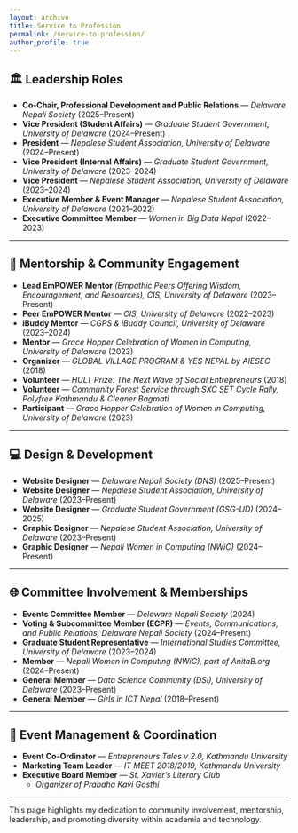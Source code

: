 ```yaml
---
layout: archive
title: Service to Profession
permalink: /service-to-profession/
author_profile: true
---
```


## 🏛️ **Leadership Roles**
- **Co-Chair, Professional Development and Public Relations** — *Delaware Nepali Society* (2025–Present)  
- **Vice President (Student Affairs)** — *Graduate Student Government, University of Delaware* (2024–Present)  
- **President** — *Nepalese Student Association, University of Delaware* (2024–Present)  
- **Vice President (Internal Affairs)** — *Graduate Student Government, University of Delaware* (2023–2024)  
- **Vice President** — *Nepalese Student Association, University of Delaware* (2023–2024)  
- **Executive Member & Event Manager** — *Nepalese Student Association, University of Delaware* (2021–2022)  
- **Executive Committee Member** — *Women in Big Data Nepal* (2022–2023)  

---

## 🤝 **Mentorship & Community Engagement**
- **Lead EmPOWER Mentor** *(Empathic Peers Offering Wisdom, Encouragement, and Resources),* *CIS, University of Delaware* (2023–Present)  
- **Peer EmPOWER Mentor** — *CIS, University of Delaware* (2022–2023)  
- **iBuddy Mentor** — *CGPS & iBuddy Council, University of Delaware* (2023–2024)  
- **Mentor** — *Grace Hopper Celebration of Women in Computing, University of Delaware* (2023)  
- **Organizer** — *GLOBAL VILLAGE PROGRAM & YES NEPAL by AIESEC* (2018)  
- **Volunteer** — *HULT Prize: The Next Wave of Social Entrepreneurs* (2018)  
- **Volunteer** — *Community Forest Service through SXC SET Cycle Rally, Polyfree Kathmandu & Cleaner Bagmati*  
- **Participant** — *Grace Hopper Celebration of Women in Computing, University of Delaware* (2023)  

---

## 💻 **Design & Development**
- **Website Designer** — *Delaware Nepali Society (DNS)* (2025–Present)
- **Website Designer** — *Nepalese Student Association, University of Delaware* (2023–Present)  
- **Website Designer** — *Graduate Student Government (GSG-UD)* (2024–2025)  
- **Graphic Designer** — *Nepalese Student Association, University of Delaware* (2023–Present)  
- **Graphic Designer** — *Nepali Women in Computing (NWiC)* (2024–Present)  

---

## 🌐 **Committee Involvement & Memberships**
- **Events Committee Member** — *Delaware Nepali Society* (2024)  
- **Voting & Subcommittee Member (ECPR)** — *Events, Communications, and Public Relations, Delaware Nepali Society* (2024–Present)  
- **Graduate Student Representative** — *International Studies Committee, University of Delaware* (2023–2024)  
- **Member** — *Nepali Women in Computing (NWiC), part of AnitaB.org* (2024–Present)  
- **General Member** — *Data Science Community (DSI), University of Delaware* (2023–Present)  
- **General Member** — *Girls in ICT Nepal* (2018–Present)  

---

## 🎉 **Event Management & Coordination**
- **Event Co-Ordinator** — *Entrepreneurs Tales v 2.0, Kathmandu University*  
- **Marketing Team Leader** — *IT MEET 2018/2019, Kathmandu University*  
- **Executive Board Member** — *St. Xavier’s Literary Club*  
  - *Organizer of Prabaha Kavi Gosthi*  

---

This page highlights my dedication to community involvement, mentorship, leadership, and promoting diversity within academia and technology.
